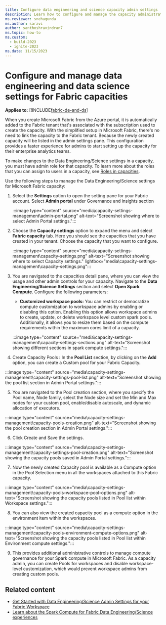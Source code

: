 ```yaml
---
title: Configure data engineering and science capacity admin settings
description: Learn how to configure and manage the capacity administration settings for data engineering and science experiences.
ms.reviewer: snehagunda
ms.author: saravi
author: santhoshravindran7
ms.topic: how-to
ms.custom:
  - build-2023
  - ignite-2023
ms.date: 11/15/2023
---
```


# Configure and manage data engineering and data science settings for Fabric capacities

**Applies to:** [!INCLUDE[fabric-de-and-ds](includes/fabric-de-ds.md)]

When you create Microsoft Fabric from the Azure portal, it is automatically added to the Fabric tenant that's associated with the subscription used to create the capacity. With the simplified setup in Microsoft Fabric, there's no need to link the capacity to the Fabric tenant. Because the newly created capacity will be listed in the admin settings pane. This configuration provides a faster experience for admins to start setting up the capacity for their enterprise analytics teams.

To make changes to the Data Engineering/Science settings in a capacity, you must have admin role for that capacity. To learn more about the roles that you can assign to users in a capacity, see [Roles in capacities](../admin/roles.md).

Use the following steps to manage the Data Engineering/Science settings for Microsoft Fabric capacity:

1. Select the **Settings** option to open the setting pane for your Fabric account. Select **Admin portal** under Governance and insights section

   :::image type="content" source="media\capacity-settings-management\admin-portal.png" alt-text="Screenshot showing where to select Admin Portal settings.":::

2. Choose the **Capacity settings** option to expand the menu and select **Fabric capacity** tab. Here you should see the capacities that you have created in your tenant. Choose the capacity that you want to configure.

   :::image type="content" source="media\capacity-settings-management\capacity-settings.png" alt-text="Screenshot showing where to select Capacity settings." lightbox="media\capacity-settings-management\capacity-settings.png":::

3. You are navigated to the capacities detail pane, where you can view the usage and other admin controls for your capacity. Navigate to the **Data Engineering/Science Settings** section and select **Open Spark Compute**. Configure the following parameters:

   * **Customized workspace pools:** You can restrict or democratize compute customization to workspace admins by enabling or disabling this option. Enabling this option allows workspace admins to create, update, or delete workspace level custom spark pools. Additionally, it allows you to resize them based on the compute requirements within the maximum cores limit of a capacity.

   :::image type="content" source="media\capacity-settings-management\capacity-settings-sections.png" alt-text="Screenshot showing different sections in spark compute settings.":::
   
4. Create Capacity Pools : In the **Pool List** section, by clicking on the **Add** option, you can create a Custom pool for your Fabric Capacity.

:::image type="content" source="media\capacity-settings-management\capacity-settings-pool-list.png" alt-text="Screenshot showing the pool list section in Admin Portal settings.":::

5. You are navigated to the Pool creation section, where you specify the Pool name, Node family, select the Node size and set the Min and Max nodes for your custom pool, enable/disable autoscale, and dynamic allocation of executors.

:::image type="content" source="media\capacity-settings-management\capacity-pools-creation.png" alt-text="Screenshot showing the pool creation section in Admin Portal settings.":::

6. Click Create and Save the settings.

:::image type="content" source="media\capacity-settings-management\capacity-settings-pool-creation.png" alt-text="Screenshot showing the capacity pools saved in Admin Portal settings.":::

7. Now the newly created Capacity pool is available as a Compute option in the Pool Selection menu in all the workspaces attached to this Fabric capacity.
  
:::image type="content" source="media\capacity-settings-management\capacity-pools-workspace-pool-options.png" alt-text="Screenshot showing the capacity pools listed  in Pool list within Workspace settings.":::

8. You can also view the created capacity pool as a compute option in the environment item within the workspaces.

:::image type="content" source="media\capacity-settings-management\capacity-pools-environment-compute-options.png" alt-text="Screenshot showing the capacity pools listed  in Pool list within Environment compute settings.":::

9. This provides additional administrative controls to manage compute governance for your Spark compute in Microsoft Fabric. As a capacity admin, you can create Pools for workspaces and disable workspace-level customization, which would prevent workspace admins from creating custom pools.


## Related content

* [Get Started with Data Engineering/Science Admin Settings for your Fabric Workspace](workspace-admin-settings.md)
* [Learn about the Spark Compute for Fabric Data Engineering/Science experiences](spark-compute.md)

